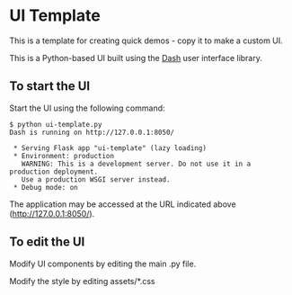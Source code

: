 # UI Template

This is a template for creating quick demos - copy it to make a custom UI.

This is a Python-based UI built using the [Dash](https://plotly.com/dash/) user interface library.

## To start the UI
Start the UI using the following command:
```
$ python ui-template.py
Dash is running on http://127.0.0.1:8050/

 * Serving Flask app "ui-template" (lazy loading)
 * Environment: production
   WARNING: This is a development server. Do not use it in a production deployment.
   Use a production WSGI server instead.
 * Debug mode: on
```
The application may be accessed at the URL indicated above (http://127.0.0.1:8050/).

## To edit the UI

Modify UI components by editing the main .py file.

Modify the style by editing assets/*.css